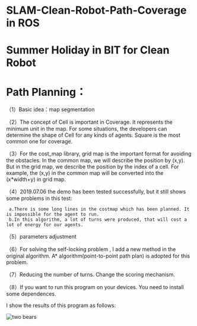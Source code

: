 # SLAM-Clean-Robot-Path-Coverage in ROS
# Summer Holiday in BIT for Clean Robot


# Path Planning：

（1）Basic idea：map segmentation

（2）The concept of Cell is important in Coverage. It represents the minimum unit in the map. For some situations, the developers can determine the shape of Cell for any kinds of agents. Square is the most common one for coverage.

（3）For the cost_map library, grid map is the important format for avoiding the obstacles. In the common map, we will describe the position by (x,y). But in the grid map, we describe the position by the index of a cell. For example, the (x,y) in the common map will be converted into the (x*width+y) in grid map.

（4）2019.07.06 the demo has been tested successfully, but it still shows some problems in this test:

     a.There is some long lines in the costmap which has been planned. It is impossible for the agent to run.
     b.In this algorithm, a lot of turns were produced, that will cost a lot of energy for our agents.

（5）parameters adjustment

（6）For solving the self-locking problem , I add a new method in the original algorithm. A* algorithm(point-to-point path plan) is adopted for this problem.

（7）Reducing the number of turns. Change the scoring mechanism.

（8）If you want to run this program on your devices. You need to install some dependences. 

I show the results of this program as follows:

![two bears](https://github.com/hjr553199215/SLAM-Clean-Robot-Path-Coverage/blob/master/path_29.png)
